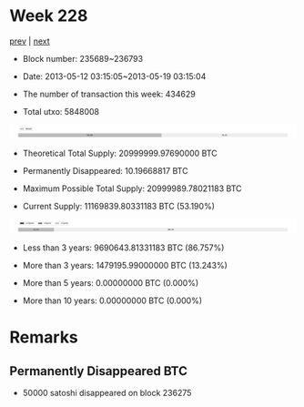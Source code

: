 # Week 228

[prev](week0227.md) | [next](week0229.md)

- Block number: 235689~236793

- Date: 2013-05-12 03:15:05~2013-05-19 03:15:04

- The number of transaction this week: 434629

- Total utxo: 5848008

![](../images/mined_week0228.png)

- Theoretical Total Supply: 20999999.97690000 BTC

- Permanently Disappeared: 10.19668817 BTC

- Maximum Possible Total Supply: 20999989.78021183 BTC

- Current Supply: 11169839.80331183 BTC (53.190%)

![](../images/year_week0228.png)


- Less than 3 years: 9690643.81331183 BTC (86.757%)

- More than 3 years: 1479195.99000000 BTC (13.243%)

- More than 5 years: 0.00000000 BTC (0.000%)

- More than 10 years: 0.00000000 BTC (0.000%)

# Remarks

## Permanently Disappeared BTC

- 50000 satoshi disappeared on block 236275

